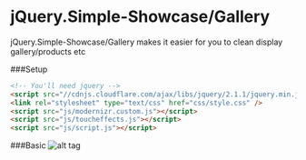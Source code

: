 jQuery.Simple-Showcase/Gallery
================

jQuery.Simple-Showcase/Gallery makes it easier for you to clean display gallery/products etc


###Setup
```html
<!-- You'll need jquery -->
<script src="//cdnjs.cloudflare.com/ajax/libs/jquery/2.1.1/jquery.min.js"></script>
<link rel="stylesheet" type="text/css" href="css/style.css" />
<script src="js/modernizr.custom.js"></script>
<script src="js/toucheffects.js"></script>
<script src="js/script.js"></script>
```

###Basic
![alt tag](http://s29.postimg.org/oq6roli5j/web_six.png)


